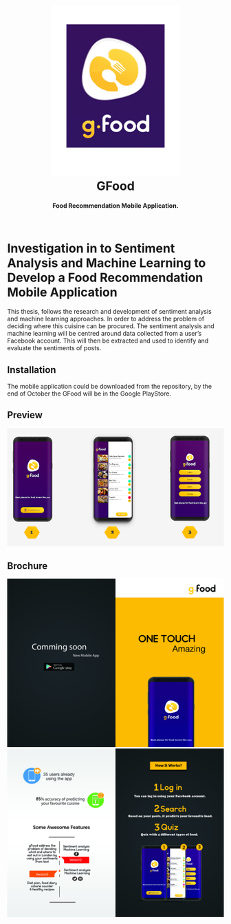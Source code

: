 
<h1 align="center">
  <br>
  <a href="http://qmtis.com/"><img src="https://github.com/MihailButnaru/InvestigationML/blob/master/gFood.png" width="300"></a>
  <br>
    GFood
  <br>
</h1>
<h4 align="center">Food Recommendation Mobile Application.</h4>
<br>

# Investigation in to Sentiment Analysis and Machine Learning to Develop a Food Recommendation Mobile Application

This thesis, follows the research and development of sentiment analysis and machine learning approaches. In order to address the problem of deciding where this cuisine can be procured. The sentiment analysis and machine learning will be centred around data collected from a user’s Facebook account. This will then be extracted and used to identify and evaluate the sentiments of posts.

## Installation

The mobile application could be downloaded from the repository, by the end of October the GFood will be in the Google PlayStore.


## Preview
![alt text](https://github.com/MihailButnaru/InvestigationML/blob/master/Layout.png)

## Brochure
![alt text](https://github.com/MihailButnaru/InvestigationML/blob/master/FirstPage.jpg)
![alt text](https://github.com/MihailButnaru/InvestigationML/blob/master/SecondPage.jpg)

